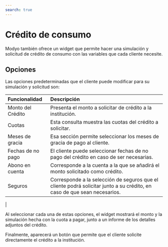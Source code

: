 ```yaml
---
search: true
---
```


# Crédito de consumo

Modyo también ofrece un widget que permite hacer una simulación y solicitud de crédito de consumo con las variables que cada cliente necesite.

## Opciones

Las opciones predeterminadas que el cliente puede modificar para su simulación y solicitud son:

|Funcionalidad|Descripción|
|:------------|:----------|
|Monto del Crédito|Presenta el monto a solicitar de crédito a la institución.|
|Cuotas|Esta consulta muestra las cuotas del crédito a solicitar.|
Meses de gracia|Esa sección permite seleccionar los meses de gracia de pago al cliente.|
|Fechas de no pago|El cliente puede seleccionar fechas de no pago del crédito en caso de ser necesarias.|
|Abono en cuenta|Corresponde a la cuenta a la que se añadirá el monto solicitado como crédito.|
|Seguros|Corresponde a la selección de seguros que el cliente podrá solicitar junto a su crédito, en caso de que sean necesarios.|
|

Al seleccionar cada una de estas opciones, el widget mostrará el monto y la simulación hecha con la cuota a pagar, junto a un informe de los detalles adjuntos del crédito.

Finalmente, aparecerá un botón que permite que el cliente solicite directamente el crédito a la institución.